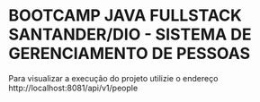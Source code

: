 # BOOTCAMP JAVA FULLSTACK SANTANDER/DIO - SISTEMA DE GERENCIAMENTO DE PESSOAS 
Para visualizar a execução do projeto utilizie o endereço http://localhost:8081/api/v1/people

